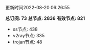 更新时间2022-08-20 06:26:55

**总订阅: 73**
**总节点: 2836**
**有效节点: 821**
- ss节点: 438
- v2ray节点: 335
- trojan节点: 48
